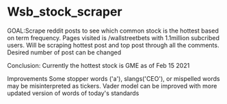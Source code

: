 # Wsb_stock_scraper

GOAL:Scrape reddit posts to see which common stock is the hottest based on term frequency. Pages visited is /wallstreetbets with 1.1million subcribed users. Will be scraping hottest post and top post through all the comments. Desired number of post can be changed

Conclusion: Currently the hottest stock is GME as of Feb 15 2021

Improvements Some stopper words ('a'), slangs('CEO'), or mispelled words may be misinterpreted as tickers. Vader model can be improved with more updated version of words of today's standards
